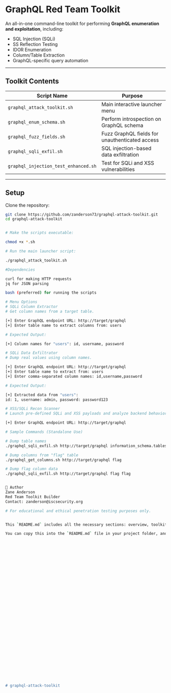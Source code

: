 # GraphQL Red Team Toolkit

An all-in-one command-line toolkit for performing **GraphQL enumeration and exploitation**, including:

- SQL Injection (SQLi)
- SS Reflection Testing
- IDOR Enumeration
- Column/Table Extraction
- GraphQL-specific query automation

---

## Toolkit Contents

| Script Name                         | Purpose                                |
|--------------------------------------|----------------------------------------|
| `graphql_attack_toolkit.sh`          | Main interactive launcher menu         |
| `graphql_enum_schema.sh`             | Perform introspection on GraphQL schema |
| `graphql_fuzz_fields.sh`             | Fuzz GraphQL fields for unauthenticated access |
| `graphql_sqli_exfil.sh`              | SQL injection-based data exfiltration  |
| `graphql_injection_test_enhanced.sh` | Test for SQLi and XSS vulnerabilities   |

---

## Setup

Clone the repository:
```bash
git clone https://github.com/zanderson73/graphql-attack-toolkit.git
cd graphql-attack-toolkit


# Make the scripts executable:

chmod +x *.sh

# Run the main launcher script:

./graphql_attack_toolkit.sh

#Dependencies

curl for making HTTP requests
jq for JSON parsing

bash (preferred) for running the scripts

# Menu Options
# SQLi Column Extractor
# Get column names from a target table.

[+] Enter GraphQL endpoint URL: http://target/graphql
[+] Enter table name to extract columns from: users

# Expected Output:

[+] Column names for "users": id, username, password

# SQLi Data Exfiltrator
# Dump real values using column names.

[+] Enter GraphQL endpoint URL: http://target/graphql
[+] Enter table name to extract from: users
[+] Enter comma-separated column names: id,username,password

# Expected Output:

[+] Extracted data from "users":
id: 1, username: admin, password: password123

# XSS/SQLi Recon Scanner
# Launch pre-defined SQLi and XSS payloads and analyze backend behavior.

[+] Enter GraphQL endpoint URL: http://target/graphql

# Sample Commands (Standalone Use)

# Dump table names
./graphql_sqli_exfil.sh http://target/graphql information_schema.tables table_name

# Dump columns from "flag" table
./graphql_get_columns.sh http://target/graphql flag

# Dump flag column data
./graphql_sqli_exfil.sh http://target/graphql flag flag


👤 Author
Zane Anderson
Red Team Toolkit Builder
Contact: zanderson@iscsecurity.org

# For educational and ethical penetration testing purposes only.


This `README.md` includes all the necessary sections: overview, toolkit contents, setup instructions, script usage, and example commands.

You can copy this into the `README.md` file in your project folder, and it should be ready for GitHub. Once you're set, you can proceed with uploading the whole toolkit to your GitHub repository. Let me know if you need further help!

































# graphql-attack-toolkit
